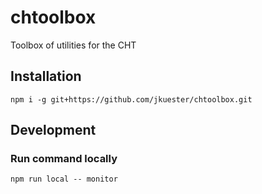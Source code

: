 # chtoolbox
Toolbox of utilities for the CHT

## Installation

```shell
npm i -g git+https://github.com/jkuester/chtoolbox.git
```

## Development

### Run command locally

```shell
npm run local -- monitor
```
